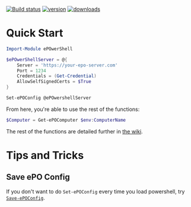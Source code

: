 [![Build status](https://ci.appveyor.com/api/projects/status/t3kx0sy41ouw7cry?svg=true)](https://ci.appveyor.com/project/UNTCAS/ePOwerShell)
[![version](https://img.shields.io/powershellgallery/v/ePOwerShell.svg)](https://www.powershellgallery.com/packages/ePOwerShell)
[![downloads](https://img.shields.io/powershellgallery/dt/ePOwerShell.svg?label=downloads)](https://www.powershellgallery.com/stats/packages/ePOwerShell?groupby=Version)

# Quick Start

```powershell
Import-Module ePOwerShell

$ePOwerShellServer = @{
    Server = 'https://your-epo-server.com'
    Port = 1234
    Credentials = (Get-Credential)
    AllowSelfSignedCerts = $True
}

Set-ePOConfig @ePOwershellServer
```

From here, you're able to use the rest of the functions:

```powershell
$Computer = Get-ePOComputer $env:ComputerName
```

The rest of the functions are detailed further in [the wiki](../../wiki).

# Tips and Tricks

## Save ePO Config

If you don't want to do `Set-ePOConfig` every time you load powershell, try [`Save-ePOConfig`](https://github.com/UNT-CAS/ePOwerShell/wiki/Save-ePOConfig).
